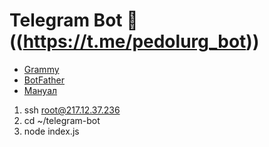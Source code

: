 # Telegram Bot 🐔((<https://t.me/pedolurg_bot>))

* [Grammy](https://grammy.dev/ru)
* [BotFather](https://t.me/BotFather)
* [Мануал](https://selectel.ru/blog/tutorials/interview-bot/)

1) ssh root@217.12.37.236
2) cd ~/telegram-bot
3) node index.js
